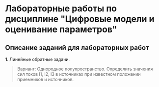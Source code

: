 # Лабораторные работы по дисциплине "Цифровые модели и оценивание параметров" #
## Описание заданий для лабораторных работ ##

**1**. Линейные обратные задачи.
> Вариант: Однородное полупространство. Определить значения сил токов I1, I2, I3 в источниках при известном положении приемников и источников.